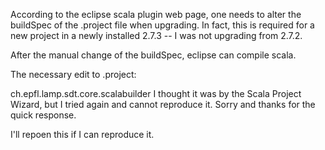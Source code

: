 According to the eclipse scala plugin web page, one needs to alter the buildSpec of the .project file when upgrading. In fact, this is required for a new project in a newly installed 2.7.3 -- I was not upgrading from 2.7.2.

After the manual change of the buildSpec, eclipse can compile scala.

The necessary edit to .project:

<buildSpec>
        <buildCommand>
            <name>ch.epfl.lamp.sdt.core.scalabuilder</name>
            <arguments>
            </arguments>
        </buildCommand>
        </buildSpec>
I thought it was by the Scala Project Wizard, but I tried again and cannot reproduce it. Sorry and thanks for the quick response.

I'll repoen this if I can reproduce it.
